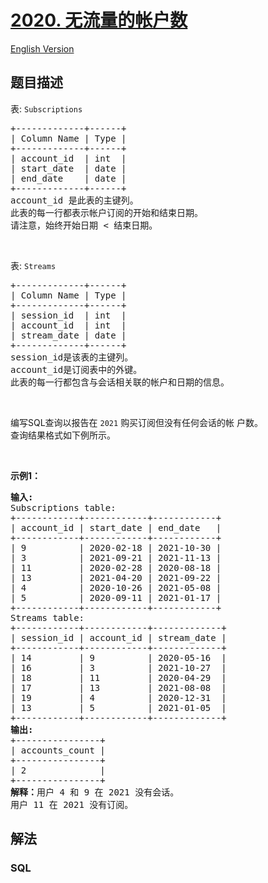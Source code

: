 # [2020. 无流量的帐户数](https://leetcode.cn/problems/number-of-accounts-that-did-not-stream)

[English Version](/solution/2000-2099/2020.Number%20of%20Accounts%20That%20Did%20Not%20Stream/README_EN.md)

## 题目描述

<!-- 这里写题目描述 -->

<p>表: <code>Subscriptions</code></p>

<pre>
+-------------+------+
| Column Name | Type |
+-------------+------+
| account_id  | int  |
| start_date  | date |
| end_date    | date |
+-------------+------+
account_id 是此表的主键列。
此表的每一行都表示帐户订阅的开始和结束日期。
请注意，始终开始日期 &lt; 结束日期。</pre>

<p>&nbsp;</p>

<p>表: <code>Streams</code></p>

<pre>
+-------------+------+
| Column Name | Type |
+-------------+------+
| session_id  | int  |
| account_id  | int  |
| stream_date | date |
+-------------+------+
session_id是该表的主键列。
account_id是订阅表中的外键。
此表的每一行都包含与会话相关联的帐户和日期的信息。</pre>

<p>&nbsp;</p>

<p>编写SQL查询以报告在 <code>2021</code> 购买订阅但没有任何会话的帐 户数。<br />
查询结果格式如下例所示。</p>

<p>&nbsp;</p>

<p><strong>示例1：</strong></p>

<pre>
<strong>输入:</strong> 
Subscriptions table:
+------------+------------+------------+
| account_id | start_date | end_date   |
+------------+------------+------------+
| 9          | 2020-02-18 | 2021-10-30 |
| 3          | 2021-09-21 | 2021-11-13 |
| 11         | 2020-02-28 | 2020-08-18 |
| 13         | 2021-04-20 | 2021-09-22 |
| 4          | 2020-10-26 | 2021-05-08 |
| 5          | 2020-09-11 | 2021-01-17 |
+------------+------------+------------+
Streams table:
+------------+------------+-------------+
| session_id | account_id | stream_date |
+------------+------------+-------------+
| 14         | 9          | 2020-05-16  |
| 16         | 3          | 2021-10-27  |
| 18         | 11         | 2020-04-29  |
| 17         | 13         | 2021-08-08  |
| 19         | 4          | 2020-12-31  |
| 13         | 5          | 2021-01-05  |
+------------+------------+-------------+
<strong>输出:</strong> 
+----------------+
| accounts_count |
+----------------+
| 2              |
+----------------+
<strong>解释：</strong>用户 4 和 9 在 2021 没有会话。
用户 11 在 2021 没有订阅。</pre>

## 解法

<!-- 这里可写通用的实现逻辑 -->

<!-- tabs:start -->

### **SQL**

<!-- 这里可写当前语言的特殊实现逻辑 -->

```sql

```


